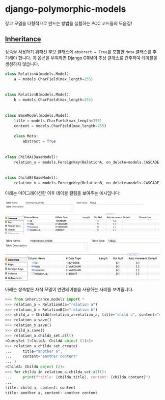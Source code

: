 # django-polymorphic-models

장고 모델을 다형적으로 만드는 방법을 실험하는 POC 코드들의 모음집!

## [Inheritance](./inheritance/)

상속을 사용하기 위해선 부모 클래스에 `abstract = True`를 포함한 `Meta` 클래스를 추가해야 합니다.
이 옵션을 부여하면 Django ORM이 추상 클래스로 간주하여 테이블을 생성하지 않습니다.

```python
class RelationA(models.Model):
    a = models.CharField(max_length=255)


class RelationB(models.Model):
    b = models.CharField(max_length=255)


class BaseModel(models.Model):
    title = models.CharField(max_length=255)
    content = models.CharField(max_length=255)

    class Meta:
        abstract = True


class ChildA(BaseModel):
    relation_a = models.ForeignKey(RelationA, on_delete=models.CASCADE)


class ChildB(BaseModel):
    relation_b = models.ForeignKey(RelationB, on_delete=models.CASCADE)
```

아래는 마이그레이션한 이후 테이블 컬럼을 보여주는 예시입니다:

![alt text](<static/Screenshot 2024-08-12 at 23.14.24.png>)

![alt text](<static/Screenshot 2024-08-12 at 23.14.37.png>)

아래는 상속받은 자식 모델이 연관테이블을 사용하는 사례를 보여줍니다.

```python
>>> from inheritance.models import *
>>> relation_a = RelationA(a="relation a")
>>> relation_b = RelationB(b="relation b")
>>> child_a = ChildA(relation_a=relation_a, title="child a", content="content")
>>> relation_a.save()
>>> relation_b.save()
>>> child_a.save()
>>> relation_a.childa_set.all()
<QuerySet [<ChildA: ChildA object (1)>]>
>>> relation_a.childa_set.create(
...     title="another a",
...     content="another content"
... )
<ChildA: ChildA object (2)>
>>> for childa in relation_a.childa_set.all():
...     print(f"title: {childa.title}, content: {childa.content}")
...
title: child a, content: content
title: another a, content: another content
```
